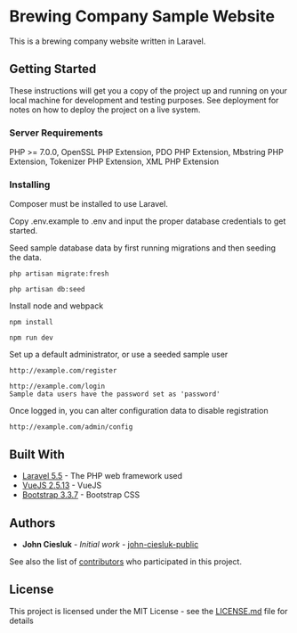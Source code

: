 # Brewing Company Sample Website

This is a brewing company website written in Laravel.

## Getting Started

These instructions will get you a copy of the project up and running on your local machine for development and testing purposes. See deployment for notes on how to deploy the project on a live system.

### Server Requirements

PHP >= 7.0.0,
OpenSSL PHP Extension,
PDO PHP Extension,
Mbstring PHP Extension,
Tokenizer PHP Extension,
XML PHP Extension

### Installing

Composer must be installed to use Laravel.

Copy .env.example to .env and input the proper database credentials to get started.

Seed sample database data by first running migrations and then seeding the data.

```
php artisan migrate:fresh

php artisan db:seed
```

Install node and webpack

```
npm install

npm run dev
```

Set up a default administrator, or use a seeded sample user

```
http://example.com/register

http://example.com/login
Sample data users have the password set as 'password'
```

Once logged in, you can alter configuration data to disable registration

```
http://example.com/admin/config
```

## Built With

* [Laravel 5.5](https://www.laravel.com) - The PHP web framework used
* [VueJS 2.5.13](https:/vuejs.org/) - VueJS
* [Bootstrap 3.3.7](https://getbootstrap.com/docs/3.3/) - Bootstrap CSS

## Authors

* **John Ciesluk** - *Initial work* - [john-ciesluk-public](https://github.com/john-ciesluk-public)

See also the list of [contributors](https://github.com/john-ciesluk-public/brewery/contributors) who participated in this project.

## License

This project is licensed under the MIT License - see the [LICENSE.md](LICENSE.md) file for details
